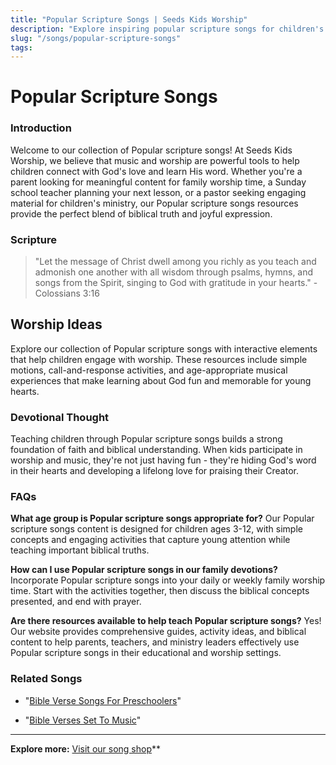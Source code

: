 ```yaml
---
title: "Popular Scripture Songs | Seeds Kids Worship"
description: "Explore inspiring popular scripture songs for children's worship and faith development. Biblical music resources for families and ministry."
slug: "/songs/popular-scripture-songs"
tags:
---
```


# Popular Scripture Songs

### Introduction

Welcome to our collection of Popular scripture songs! At Seeds Kids Worship, we believe that music and worship are powerful tools to help children connect with God's love and learn His word. Whether you're a parent looking for meaningful content for family worship time, a Sunday school teacher planning your next lesson, or a pastor seeking engaging material for children's ministry, our Popular scripture songs resources provide the perfect blend of biblical truth and joyful expression.

### Scripture

> "Let the message of Christ dwell among you richly as you teach and admonish one another with all wisdom through psalms, hymns, and songs from the Spirit, singing to God with gratitude in your hearts." - Colossians 3:16

## Worship Ideas

Explore our collection of Popular scripture songs with interactive elements that help children engage with worship. These resources include simple motions, call-and-response activities, and age-appropriate musical experiences that make learning about God fun and memorable for young hearts.

### Devotional Thought

Teaching children through Popular scripture songs builds a strong foundation of faith and biblical understanding. When kids participate in worship and music, they're not just having fun - they're hiding God's word in their hearts and developing a lifelong love for praising their Creator.

### FAQs

**What age group is Popular scripture songs appropriate for?**
Our Popular scripture songs content is designed for children ages 3-12, with simple concepts and engaging activities that capture young attention while teaching important biblical truths.

**How can I use Popular scripture songs in our family devotions?**
Incorporate Popular scripture songs into your daily or weekly family worship time. Start with the activities together, then discuss the biblical concepts presented, and end with prayer.

**Are there resources available to help teach Popular scripture songs?**
Yes! Our website provides comprehensive guides, activity ideas, and biblical content to help parents, teachers, and ministry leaders effectively use Popular scripture songs in their educational and worship settings.

### Related Songs

- "[Bible Verse Songs For Preschoolers](/songs/bible-verse-songs-for-preschoolers/)"

- "[Bible Verses Set To Music](/songs/bible-verses-set-to-music/)"

---

**Explore more:** [Visit our song shop](https://seedskidsworship.com/shop)**

<!-- Schema Markup -->
<script type="application/ld+json">
{
  "@context": "https://schema.org",
  "@type": "MusicRecording",
  "name": "Popular Scripture Songs",
  "byArtist": {
    "@type": "MusicGroup",
    "name": "Seeds Kids Worship"
  },
  "isFamilyFriendly": true,
  "url": "https://seedskidsworship.com/songs/popular-scripture-songs/"
}
</script>